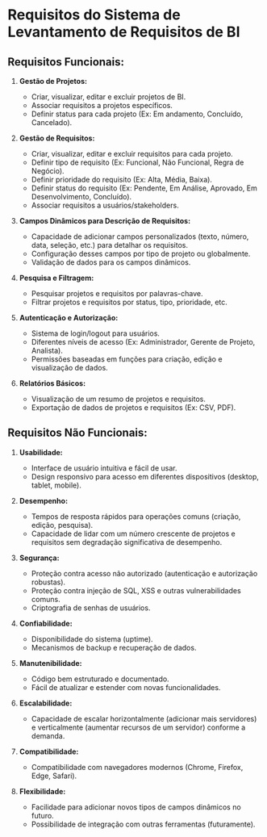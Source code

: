 
# Requisitos do Sistema de Levantamento de Requisitos de BI

## Requisitos Funcionais:

1.  **Gestão de Projetos:**
    *   Criar, visualizar, editar e excluir projetos de BI.
    *   Associar requisitos a projetos específicos.
    *   Definir status para cada projeto (Ex: Em andamento, Concluído, Cancelado).

2.  **Gestão de Requisitos:**
    *   Criar, visualizar, editar e excluir requisitos para cada projeto.
    *   Definir tipo de requisito (Ex: Funcional, Não Funcional, Regra de Negócio).
    *   Definir prioridade do requisito (Ex: Alta, Média, Baixa).
    *   Definir status do requisito (Ex: Pendente, Em Análise, Aprovado, Em Desenvolvimento, Concluído).
    *   Associar requisitos a usuários/stakeholders.

3.  **Campos Dinâmicos para Descrição de Requisitos:**
    *   Capacidade de adicionar campos personalizados (texto, número, data, seleção, etc.) para detalhar os requisitos.
    *   Configuração desses campos por tipo de projeto ou globalmente.
    *   Validação de dados para os campos dinâmicos.

4.  **Pesquisa e Filtragem:**
    *   Pesquisar projetos e requisitos por palavras-chave.
    *   Filtrar projetos e requisitos por status, tipo, prioridade, etc.

5.  **Autenticação e Autorização:**
    *   Sistema de login/logout para usuários.
    *   Diferentes níveis de acesso (Ex: Administrador, Gerente de Projeto, Analista).
    *   Permissões baseadas em funções para criação, edição e visualização de dados.

6.  **Relatórios Básicos:**
    *   Visualização de um resumo de projetos e requisitos.
    *   Exportação de dados de projetos e requisitos (Ex: CSV, PDF).

## Requisitos Não Funcionais:

1.  **Usabilidade:**
    *   Interface de usuário intuitiva e fácil de usar.
    *   Design responsivo para acesso em diferentes dispositivos (desktop, tablet, mobile).

2.  **Desempenho:**
    *   Tempos de resposta rápidos para operações comuns (criação, edição, pesquisa).
    *   Capacidade de lidar com um número crescente de projetos e requisitos sem degradação significativa de desempenho.

3.  **Segurança:**
    *   Proteção contra acesso não autorizado (autenticação e autorização robustas).
    *   Proteção contra injeção de SQL, XSS e outras vulnerabilidades comuns.
    *   Criptografia de senhas de usuários.

4.  **Confiabilidade:**
    *   Disponibilidade do sistema (uptime).
    *   Mecanismos de backup e recuperação de dados.

5.  **Manutenibilidade:**
    *   Código bem estruturado e documentado.
    *   Fácil de atualizar e estender com novas funcionalidades.

6.  **Escalabilidade:**
    *   Capacidade de escalar horizontalmente (adicionar mais servidores) e verticalmente (aumentar recursos de um servidor) conforme a demanda.

7.  **Compatibilidade:**
    *   Compatibilidade com navegadores modernos (Chrome, Firefox, Edge, Safari).

8.  **Flexibilidade:**
    *   Facilidade para adicionar novos tipos de campos dinâmicos no futuro.
    *   Possibilidade de integração com outras ferramentas (futuramente).


